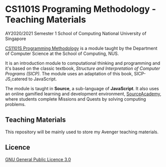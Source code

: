 # CS1101S Programing Methodology - Teaching Materials

AY2020/2021 Semester 1
School of Computing
National University of Singapore

[CS1101S Programming Methodology](https://www.comp.nus.edu.sg/~cs1101s/ "Module page") is a module taught by the Department of Computer Science at the School of Computing, NUS. 

It is an introduction module to computational thinking and programming and it's based on the classic textbook, _Structure and Interpretation of Computer Programs (SICP)_. The module uses an adaptation of this book, SICP-JS,catered to JavaScript. 

The module is taught in **Source**, a sub-language of **JavaScript**. It also
uses an online gamified learning and development environment, [SourceAcademy](https://sourceacademy.nus.edu.sg/ "SourceAcademy"), where students complete Missions and Quests by solving computing problems.


## Teaching Materials

This repository will be mainly used to store my Avenger teaching materials.


## Licence
[GNU General Public Licence 3.0](https://github.com/howtoosee/CS1101S_AY2021S1_TA/blob/master/LICENSE)


